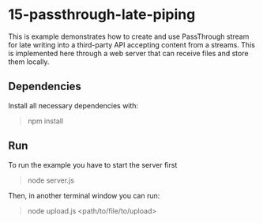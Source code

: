 # 15-passthrough-late-piping

This is example demonstrates how to create and use PassThrough stream for late
writing into a third-party API accepting content from a streams. This is
implemented here through a web server that can receive files and store them locally.

## Dependencies

Install all necessary dependencies with:

> npm install

## Run

To run the example you have to start the server first

> node server.js

Then, in another terminal window you can run:

> node upload.js <path/to/file/to/upload>
